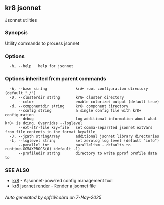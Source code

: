 ## kr8 jsonnet

Jsonnet utilities

### Synopsis

Utility commands to process jsonnet

### Options

```
  -h, --help   help for jsonnet
```

### Options inherited from parent commands

```
  -B, --base string             kr8+ root configuration directory (default "./")
  -D, --clusterdir string       kr8+ cluster directory
      --color                   enable colorized output (default true)
  -d, --componentdir string     kr8+ component directory
      --config string           a single config file with kr8+ configuration
      --debug                   log additional information about what kr8+ is doing. Overrides --loglevel
      --ext-str-file key=file   set comma-separated jsonnet extVars from file contents in the format key=file
  -J, --jpath stringArray       additional jsonnet library directories
  -L, --loglevel string         set zerolog log level (default "info")
      --parallel int            parallelism - defaults to runtime.GOMAXPROCS(0) (default -1)
      --profiledir string       directory to write pprof profile data to
```

### SEE ALSO

* [kr8](kr8.md)	 - A jsonnet-powered config management tool
* [kr8 jsonnet render](kr8_jsonnet_render.md)	 - Render a jsonnet file

###### Auto generated by spf13/cobra on 7-May-2025
